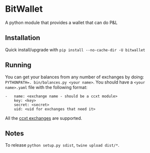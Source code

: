 # BitWallet
A python module that provides a wallet that can do P&L

## Installation

Quick install/upgrade with `pip install --no-cache-dir -U bitwallet`

## Running

You can get your balances from any number of exchanges by doing: `PYTHONPATH=. bin/balances.py <your name>`. You should have a `<your name>.yaml` file with the following format:

```
-   name: <exchange name - should be a ccxt module>
    key: <key>
    secret: <secret>
    uid: <uid for exchanges that need it>
```

All the [ccxt exchanges](https://github.com/ccxt/ccxt/tree/master/python/ccxt) are supported.

## Notes

To release `python setup.py sdist`, `twine upload dist/*`.

